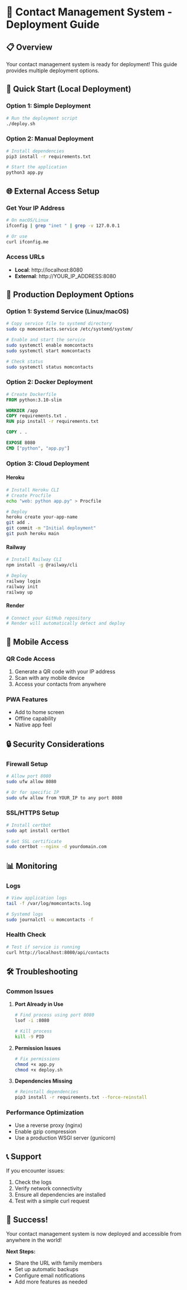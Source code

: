 # 🚀 Contact Management System - Deployment Guide

## 📋 Overview
Your contact management system is ready for deployment! This guide provides multiple deployment options.

## 🎯 Quick Start (Local Deployment)

### Option 1: Simple Deployment
```bash
# Run the deployment script
./deploy.sh
```

### Option 2: Manual Deployment
```bash
# Install dependencies
pip3 install -r requirements.txt

# Start the application
python3 app.py
```

## 🌐 External Access Setup

### Get Your IP Address
```bash
# On macOS/Linux
ifconfig | grep "inet " | grep -v 127.0.0.1

# Or use
curl ifconfig.me
```

### Access URLs
- **Local**: http://localhost:8080
- **External**: http://YOUR_IP_ADDRESS:8080

## 🔧 Production Deployment Options

### Option 1: Systemd Service (Linux/macOS)
```bash
# Copy service file to systemd directory
sudo cp momcontacts.service /etc/systemd/system/

# Enable and start the service
sudo systemctl enable momcontacts
sudo systemctl start momcontacts

# Check status
sudo systemctl status momcontacts
```

### Option 2: Docker Deployment
```dockerfile
# Create Dockerfile
FROM python:3.10-slim

WORKDIR /app
COPY requirements.txt .
RUN pip install -r requirements.txt

COPY . .

EXPOSE 8080
CMD ["python", "app.py"]
```

### Option 3: Cloud Deployment

#### Heroku
```bash
# Install Heroku CLI
# Create Procfile
echo "web: python app.py" > Procfile

# Deploy
heroku create your-app-name
git add .
git commit -m "Initial deployment"
git push heroku main
```

#### Railway
```bash
# Install Railway CLI
npm install -g @railway/cli

# Deploy
railway login
railway init
railway up
```

#### Render
```bash
# Connect your GitHub repository
# Render will automatically detect and deploy
```

## 📱 Mobile Access

### QR Code Access
1. Generate a QR code with your IP address
2. Scan with any mobile device
3. Access your contacts from anywhere

### PWA Features
- Add to home screen
- Offline capability
- Native app feel

## 🔒 Security Considerations

### Firewall Setup
```bash
# Allow port 8080
sudo ufw allow 8080

# Or for specific IP
sudo ufw allow from YOUR_IP to any port 8080
```

### SSL/HTTPS Setup
```bash
# Install certbot
sudo apt install certbot

# Get SSL certificate
sudo certbot --nginx -d yourdomain.com
```

## 📊 Monitoring

### Logs
```bash
# View application logs
tail -f /var/log/momcontacts.log

# Systemd logs
sudo journalctl -u momcontacts -f
```

### Health Check
```bash
# Test if service is running
curl http://localhost:8080/api/contacts
```

## 🛠️ Troubleshooting

### Common Issues

1. **Port Already in Use**
   ```bash
   # Find process using port 8080
   lsof -i :8080
   
   # Kill process
   kill -9 PID
   ```

2. **Permission Issues**
   ```bash
   # Fix permissions
   chmod +x app.py
   chmod +x deploy.sh
   ```

3. **Dependencies Missing**
   ```bash
   # Reinstall dependencies
   pip3 install -r requirements.txt --force-reinstall
   ```

### Performance Optimization
- Use a reverse proxy (nginx)
- Enable gzip compression
- Use a production WSGI server (gunicorn)

## 📞 Support

If you encounter issues:
1. Check the logs
2. Verify network connectivity
3. Ensure all dependencies are installed
4. Test with a simple curl request

## 🎉 Success!

Your contact management system is now deployed and accessible from anywhere in the world!

**Next Steps:**
- Share the URL with family members
- Set up automatic backups
- Configure email notifications
- Add more features as needed 